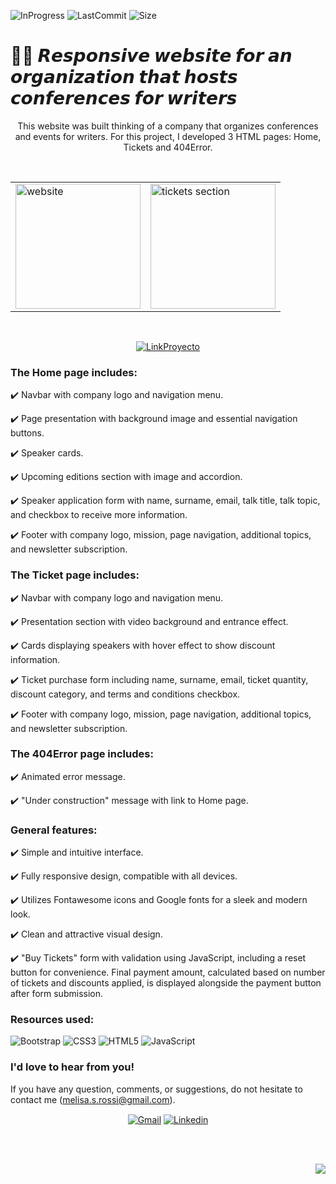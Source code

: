 ![InProgress](https://img.shields.io/badge/Status-completed-A7FC00?style=flat-square)
![LastCommit](https://img.shields.io/github/last-commit/melirossi/conference-responsive-website?color=FC00A7&label=Last%20commit&style=flat-square)
![Size](https://img.shields.io/github/repo-size/melirossi/conference-responsive-website?color=00A7FC&label=Repo%20size&style=flat-square)

# ✍🏻 𝙍𝙚𝙨𝙥𝙤𝙣𝙨𝙞𝙫𝙚 𝙬𝙚𝙗𝙨𝙞𝙩𝙚 𝙛𝙤𝙧 𝙖𝙣 𝙤𝙧𝙜𝙖𝙣𝙞𝙯𝙖𝙩𝙞𝙤𝙣 𝙩𝙝𝙖𝙩 𝙝𝙤𝙨𝙩𝙨 𝙘𝙤𝙣𝙛𝙚𝙧𝙚𝙣𝙘𝙚𝙨 𝙛𝙤𝙧 𝙬𝙧𝙞𝙩𝙚𝙧𝙨

<p align="center">
This website was built thinking of a company that organizes conferences and events for writers. For this project, I developed 3 HTML pages: Home, Tickets and 404Error.
</p>
<br>
<table align="center">
  <tr>
    <td><img src="https://github.com/melirossi/conference_responsive_website/blob/master/Images/conference%20website.JPG" alt="website" height="200"></td>
    <td><img src="https://github.com/melirossi/conference_responsive_website/blob/master/Images/tickets.JPG" alt="tickets section" height="200"></td>
  </tr>
</table>
<br>
<p align="center">
<a href="https://melirossi.github.io/conference-responsive-website/" target="blank"><img align="center" src="https://img.shields.io/badge/Link_to_website-FC7800?style=for-the-badge" alt="LinkProyecto"/></a>
</p>

### The Home page includes:

✔️ Navbar with company logo and navigation menu.

✔️ Page presentation with background image and essential navigation buttons.

✔️ Speaker cards.

✔️ Upcoming editions section with image and accordion.

✔️ Speaker application form with name, surname, email, talk title, talk topic, and checkbox to receive more information.

✔️ Footer with company logo, mission, page navigation, additional topics, and newsletter subscription.

### The Ticket page includes:

✔️ Navbar with company logo and navigation menu.

✔️ Presentation section with video background and entrance effect.

✔️ Cards displaying speakers with hover effect to show discount information.

✔️ Ticket purchase form including name, surname, email, ticket quantity, discount category, and terms and conditions checkbox.

✔️ Footer with company logo, mission, page navigation, additional topics, and newsletter subscription.

### The 404Error page includes:

✔️ Animated error message.

✔️ "Under construction" message with link to Home page.

### General features:

✔️ Simple and intuitive interface.

✔️ Fully responsive design, compatible with all devices.

✔️ Utilizes Fontawesome icons and Google fonts for a sleek and modern look.

✔️ Clean and attractive visual design.

✔️ "Buy Tickets" form with validation using JavaScript, including a reset button for convenience. Final payment amount, calculated based on number of tickets and discounts applied, is displayed alongside the payment button after form submission.

### Resources used:

![Bootstrap](https://img.shields.io/badge/bootstrap-%23563D7C.svg?style=for-the-badge&logo=bootstrap&logoColor=white)
![CSS3](https://img.shields.io/badge/css3-%231572B6.svg?style=for-the-badge&logo=css3&logoColor=white)
![HTML5](https://img.shields.io/badge/html5-%23E34F26.svg?style=for-the-badge&logo=html5&logoColor=white)
![JavaScript](https://img.shields.io/badge/javascript-%23323330.svg?style=for-the-badge&logo=javascript&logoColor=%23F7DF1E)

### I'd love to hear from you!

If you have any question, comments, or suggestions, do not hesitate to contact me (melisa.s.rossi@gmail.com). 

<p align="center">
<a href="mailto:melisa.s.rossi@gmail.com" target="blank"><img align="center" src="https://img.shields.io/badge/Gmail-D14836?style=for-the-badge&logo=gmail&logoColor=AAE2FC&color=9C9C9C" alt="Gmail"/></a>
<a href="https://www.linkedin.com/in/melisasrossi/" target="blank"><img align="center" src="https://img.shields.io/badge/linkedin-0A66C2?style=for-the-badge&logo=linkedin&logoColor=AAE2FC&color=9C9C9C" alt="Linkedin"/></a>
</p>
<br>
<br>
<p align="right">
<a><img align="center" src="https://img.shields.io/badge/MADE_WITH_L♡VE_BY_MEL-AAE2FC?style=for-the-badge&logo=appveyor.svg"></a>
</p>
